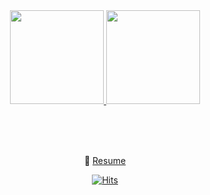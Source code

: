 <div align=center>
<a href="s">
  <img src="https://github-readme-stats.vercel.app/api/top-langs/?username=htj7425&exclude_repo=htj7425.github.io&layout=compact&theme=tokyonight" height="150"/>
</a>
<a href="s">
  <img src="https://github-readme-stats.vercel.app/api?username=htj7425&theme=tokyonight&show_icons=true" height="150"/>
</a>

</br></br></br>
                                                                                                                     
📝 [Resume](https://rhetorical-aster-242.notion.site/_Resume-ab3dfbf36a9e46a291944d19d86b201e?pvs=4)                                                                                                         

</div>       
                                                                                                                 

<div align="center">

[![Hits](https://hits.seeyoufarm.com/api/count/incr/badge.svg?url=https%3A%2F%2Fgithub.com%2Fhtj7425&count_bg=%2379C83D&title_bg=%23555555&icon=&icon_color=%23E7E7E7&title=hits&edge_flat=false)](https://hits.seeyoufarm.com)

</div>
